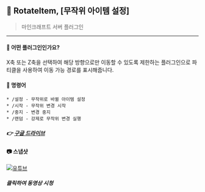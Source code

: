 



## 📒 RotateItem, [무작위 아이템 설정]
> 마인크래프트 서버 플러그인

---

#### 📖 어떤 플러그인인가요?
X축 또는 Z축을 선택하여 해당 방향으로만 이동할 수 있도록 제한하는 플러그인으로 파티클을 사용하여 이동 가능 경로를 표시해줍니다.

#### 📄 명령어
```
* /설정 - 무작위로 바뀔 아이템 설정
* /시작 - 무작위 변경 시작
* /중지 - 변경 중지
* /랜덤 - 강제로 무작위 변경 실행
```

#####  👉 [구글 드라이브](https://drive.google.com/file/d/1LfdYvDYgt5FzA1zsWZ6oAD8yvxwUgZoW/view?usp=sharing)

</div>

#### 📷 스냅샷
[![유튜브](http://img.youtube.com/vi/ojCecTuHzpY/0.jpg)](https://youtu.be/ojCecTuHzpY)
##### 클릭하여 동영상 시청


